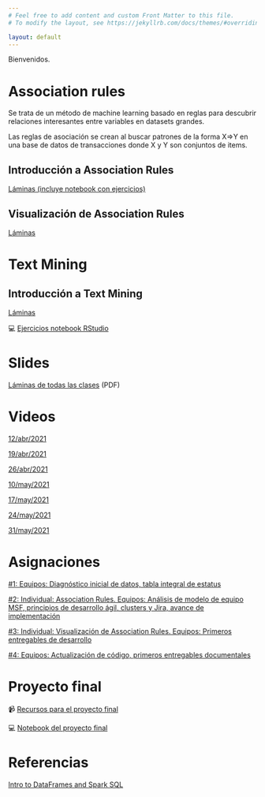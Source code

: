 ```yaml
---
# Feel free to add content and custom Front Matter to this file.
# To modify the layout, see https://jekyllrb.com/docs/themes/#overriding-theme-defaults

layout: default
---
```


Bienvenidos.

# Association rules
Se trata de un método de machine learning basado en reglas para descubrir relaciones interesantes entre variables en datasets grandes.

Las reglas de asociación se crean al buscar patrones de la forma X=>Y en una base de datos de transacciones donde X y Y son conjuntos de items. 

## Introducción a Association Rules

[Láminas (incluye notebook con ejercicios)](slides/association-rules.html)


## Visualización de Association Rules

[Láminas](slides/association-rules-visualization.html)

# Text Mining

## Introducción a Text Mining
[Láminas](slides/text-mining-intro.yml.html)


:computer:
[Ejercicios notebook RStudio](notebooks/rstudio/association-rules-visualization.html)

# Slides
[Láminas de todas las clases](https://drive.google.com/file/d/1YWoyt81GUh86ksTh8owYzfqdVC6CzCRN/view?usp=sharing) (PDF)

# Videos
[12/abr/2021](https://youtu.be/XhmQ8S-_Rsk)

[19/abr/2021](https://youtu.be/gCPIxqL7HII)

[26/abr/2021](https://youtu.be/I7NyBPC3Ed8)

[10/may/2021](https://youtu.be/VkKzuulBa1M)

[17/may/2021](https://youtu.be/YTTT8G5r6BY)

[24/may/2021](https://youtu.be/69FMfiyxvAw)

[31/may/2021](https://youtu.be/W6GSHVC5O08)

# Asignaciones
[#1: Equipos: Diagnóstico inicial de datos, tabla integral de estatus](https://docs.google.com/document/d/15ZG-sxhhfeFH4b-3UGJoTCK_w9KMPzEg5mabFXD6x6c/edit?usp=sharing)

[#2: Individual: Association Rules. Equipos: Análisis de modelo de equipo MSF, principios de desarrollo ágil, clusters y Jira, avance de implementación](https://docs.google.com/document/d/1lQ5lhsvTvoU0I8rMJh8MgHLMGFJ0VDUIc4MfPF6WRMo/edit?usp=sharing)

[#3: Individual: Visualización de Association Rules. Equipos: Primeros entregables de desarrollo](https://docs.google.com/document/d/1NKc2uSOqKpkNE9gM9BWBlfsPQTWSFMQcpN05KVCpfAw/edit?usp=sharing)

[#4: Equipos: Actualización de código, primeros entregables documentales](https://docs.google.com/document/d/1czQafa8LJzJcH2gHKHRu3M6fgNcBDDIFZDnbjfp8Hhs/edit?usp=sharing)

# Proyecto final
:video_camera:
[Recursos para el proyecto final](https://youtu.be/EZVi8bT8mWw)

:computer:
[Notebook del proyecto final](notebooks/rstudio/proyecto-final-ar.html)

# Referencias

[Intro to DataFrames and Spark SQL](https://piazza-resources.s3.amazonaws.com/iyy6lqbrlio3ru/j14pb8pqxyp2ng/Spark_Development_Bootcamp_Presentation_2.pdf)